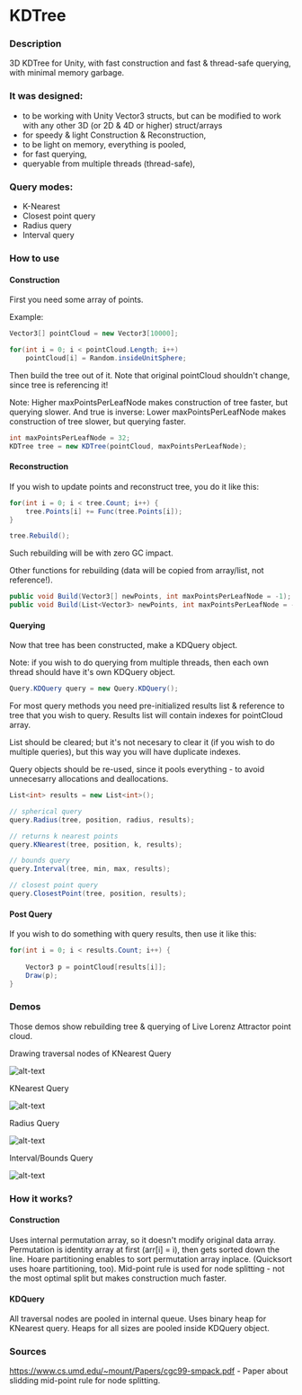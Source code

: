# KDTree

### Description

3D KDTree for Unity, with fast construction and fast & thread-safe querying, with minimal memory garbage.

### It was designed:

* to be working with Unity Vector3 structs, but can be modified to work with any other 3D (or 2D & 4D or higher) struct/arrays
* for speedy & light Construction & Reconstruction,
* to be light on memory, everything is pooled,
* for fast querying, 
* queryable from multiple threads (thread-safe),

### Query modes:
* K-Nearest
* Closest point query
* Radius query
* Interval query

### How to use

#### Construction

First you need some array of points.

Example:

```cs
Vector3[] pointCloud = new Vector3[10000];

for(int i = 0; i < pointCloud.Length; i++)
	pointCloud[i] = Random.insideUnitSphere;
```

Then build the tree out of it. Note that original pointCloud shouldn't change, since tree is referencing it!

Note: Higher maxPointsPerLeafNode makes construction of tree faster, but querying slower.
And true is inverse: Lower maxPointsPerLeafNode makes construction of tree slower, but querying faster.
```cs
int maxPointsPerLeafNode = 32;
KDTree tree = new KDTree(pointCloud, maxPointsPerLeafNode);
```

#### Reconstruction

If you wish to update points and reconstruct tree, you do it like this:

```cs
for(int i = 0; i < tree.Count; i++) {
    tree.Points[i] += Func(tree.Points[i]);
}

tree.Rebuild();
```

Such rebuilding will be with zero GC impact.

Other functions for rebuilding (data will be copied from array/list, not reference!).
```cs
public void Build(Vector3[] newPoints, int maxPointsPerLeafNode = -1);
public void Build(List<Vector3> newPoints, int maxPointsPerLeafNode = -1);
```

#### Querying

Now that tree has been constructed, make a KDQuery object. 

Note: if you wish to do querying from multiple threads, then each own thread should have it's own KDQuery object.

```cs
Query.KDQuery query = new Query.KDQuery();
```

For most query methods you need pre-initialized results list & reference to tree that you wish to query.
Results list will contain indexes for pointCloud array.

List should be cleared; but it's not necesary to clear it (if you wish to do multiple queries), but this way you will have duplicate indexes.

Query objects should be re-used, since it pools everything - to avoid unnecesarry allocations and deallocations.
```cs
List<int> results = new List<int>();

// spherical query
query.Radius(tree, position, radius, results);

// returns k nearest points         
query.KNearest(tree, position, k, results);

// bounds query
query.Interval(tree, min, max, results);

// closest point query
query.ClosestPoint(tree, position, results);
```

#### Post Query

If you wish to do something with query results, then use it like this:
```cs
for(int i = 0; i < results.Count; i++) {
	
	Vector3 p = pointCloud[results[i]];
	Draw(p);
}
```

### Demos

Those demos show rebuilding tree & querying of Live Lorenz Attractor point cloud.

Drawing traversal nodes of KNearest Query

![alt-text](https://raw.githubusercontent.com/viliwonka/KDTree/master/Media/FrontPic.PNG)

KNearest Query

![alt-text](https://raw.githubusercontent.com/viliwonka/KDTree/master/Media/KNearestQuery.gif)

Radius Query

![alt-text](https://raw.githubusercontent.com/viliwonka/KDTree/master/Media/RadiusQuery.gif)

Interval/Bounds Query

![alt-text](https://raw.githubusercontent.com/viliwonka/KDTree/master/Media/IntervalQuery.gif)


### How it works?

#### Construction

Uses internal permutation array, so it doesn't modify original data array. Permutation is identity array at first (arr[i] = i), then gets sorted down the line.
Hoare partitioning enables to sort permutation array inplace. (Quicksort uses hoare partitioning, too).
Mid-point rule is used for node splitting - not the most optimal split but makes construction much faster.

#### KDQuery

All traversal nodes are pooled in internal queue.
Uses binary heap for KNearest query. Heaps for all sizes are pooled inside KDQuery object.

### Sources

https://www.cs.umd.edu/~mount/Papers/cgc99-smpack.pdf - Paper about slidding mid-point rule for node splitting.
